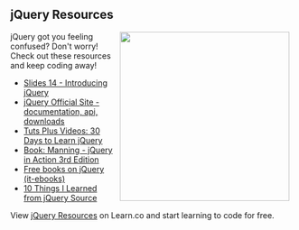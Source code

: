 ## jQuery Resources

<img src="https://s3.amazonaws.com/after-school-assets/confused.gif" align="right" hspace="10" width="300">

jQuery got you feeling confused? Don't worry! Check out these resources and keep coding away!

- [Slides 14 - Introducing jQuery](https://docs.google.com/presentation/d/1fmBG0vUTzwVdk-wgTpE0xmnC3o-CUby_G0h6cQYUxyo/edit?usp=sharing)
- [jQuery Official Site - documentation, api, downloads](http://jquery.com/)
- [Tuts Plus Videos: 30 Days to Learn jQuery](http://code.tutsplus.com/courses/30-days-to-learn-jquery)
- [Book: Manning - jQuery in Action 3rd Edition](http://www.manning.com/derosa/)
- [Free books on jQuery (it-ebooks)](http://www.it-ebooks.info/tag/jquery/)
- [10 Things I Learned from jQuery Source](http://www.paulirish.com/2010/10-things-i-learned-from-the-jquery-source/)
<p data-visibility='hidden'>View <a href='https://learn.co/lessons/hs-intro-web-design-jquery-resources' title='jQuery Resources'>jQuery Resources</a> on Learn.co and start learning to code for free.</p>
